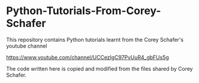 # Python-Tutorials-From-Corey-Schafer
This repository contains Python tutorials learnt from the Corey Schafer's youtube channel

https://www.youtube.com/channel/UCCezIgC97PvUuR4_gbFUs5g


The code written here is copied and modified from the files shared by Corey Schafer.
